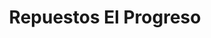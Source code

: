 ---
title: "Repuestos El Progreso"
url: /liberia/repuestos-el-progreso/
shop: piezas de automóviles
---